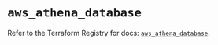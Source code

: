 # `aws_athena_database`

Refer to the Terraform Registry for docs: [`aws_athena_database`](https://registry.terraform.io/providers/hashicorp/aws/5.31.0/docs/resources/athena_database).
